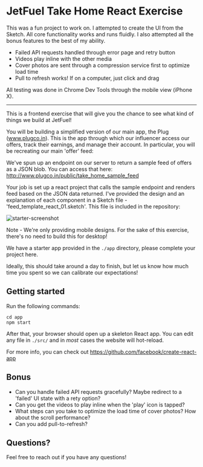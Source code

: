 # JetFuel Take Home React Exercise

This was a fun project to work on. I attempted to create the UI from the Sketch. All core functionality works and runs fluidly. I also attempted all the bonus features to the best of my ability.

- Failed API requests handled through error page and retry button
- Videos play inline with the other media
- Cover photos are sent through a compression service first to optimize load time
- Pull to refresh works! If on a computer, just click and drag

All testing was done in Chrome Dev Tools through the mobile view (iPhone X).

---

This is a frontend exercise that will give you the chance to see what kind of things we build at JetFuel!

You will be building a simplified version of our main app, the Plug (www.plugco.in). This is the app through which our influencer access our offers, track their earnings, and manage their account. In particular, you will be recreating our main 'offer' feed:

We've spun up an endpoint on our server to return a sample feed of offers as a JSON blob. You can access that here:
http://www.plugco.in/public/take_home_sample_feed

Your job is set up a react project that calls the sample endpoint and renders feed based on the JSON data returned. I've provided the design and an explanation of each component in a Sketch file - 'feed_template_react_01.sketch'. This file is included in the repository:

![starter-screenshot](https://i.imgur.com/ynkHNTC.png)

Note - We're only providing mobile designs. For the sake of this exercise, there's no need to build this for desktop!

We have a starter app provided in the `./app` directory, please complete your project here.

Ideally, this should take around a day to finish, but let us know how much time you spent so we can calibrate our expectations!


## Getting started

Run the following commands:

```
cd app
npm start
```

After that, your browser should open up a skeleton React app. You can edit any file in `./src/` and in _most_ cases the website will hot-reload.

For more info, you can check out https://github.com/facebook/create-react-app

## Bonus


- Can you handle failed API requests gracefully? Maybe redirect to a 'failed' UI state with a rety option? 
- Can you get the videos to play inline when the 'play' icon is tapped?
- What steps can you take to optimize the load time of cover photos? How about the scroll performance? 
- Can you add pull-to-refresh? 

## Questions?

Feel free to reach out if you have any questions!
